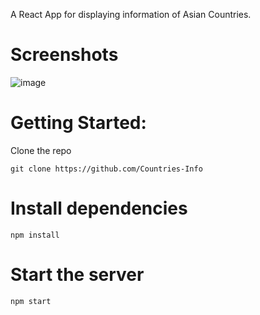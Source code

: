 A React App for displaying information of Asian Countries.

# Screenshots
![image](https://user-images.githubusercontent.com/44538497/133371773-826d9402-44cf-40ee-a0f5-c8c2c7112bdc.png)

# Getting Started:

Clone the repo

```
git clone https://github.com/Countries-Info
```

# Install dependencies

```
npm install
```

# Start the server

```
npm start
```

